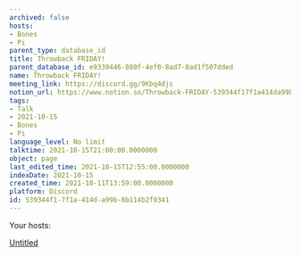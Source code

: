 ```yaml
---
archived: false
hosts:
- Bones
- Pi
parent_type: database_id
title: Throwback FRIDAY!
parent_database_id: e9339446-880f-4ef0-8ad7-8ad1f507dded
name: Throwback FRIDAY!
meeting_link: https://discord.gg/9Kbq4djs
notion_url: https://www.notion.so/Throwback-FRIDAY-539344f17f1a414da99b8b114b2f9341
tags:
- Talk
- 2021-10-15
- Bones
- Pi
language_level: No limit
talktime: 2021-10-15T21:00:00.0000000
object: page
last_edited_time: 2021-10-15T12:55:00.0000000
indexDate: 2021-10-15
created_time: 2021-10-11T13:59:00.0000000
platform: Discord
id: 539344f1-7f1a-414d-a99b-8b114b2f9341
---
```




Your hosts:

[Untitled](https://www.notion.so/482e61b02b9c4456b2b4fe86bb7544c6)   





